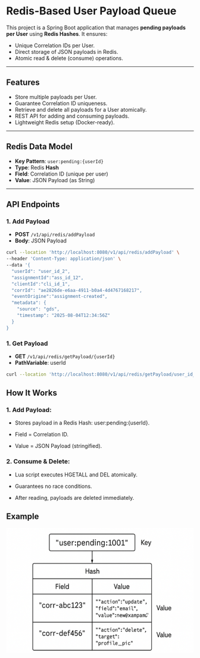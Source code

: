 
# Redis-Based User Payload Queue

This project is a Spring Boot application that manages **pending payloads per User** using **Redis Hashes**. It ensures:
- Unique Correlation IDs per User.
- Direct storage of JSON payloads in Redis.
- Atomic read & delete (consume) operations.

---

## Features
- Store multiple payloads per User.
- Guarantee Correlation ID uniqueness.
- Retrieve and delete all payloads for a User atomically.
- REST API for adding and consuming payloads.
- Lightweight Redis setup (Docker-ready).

---

## Redis Data Model
- **Key Pattern**: `user:pending:{userId}`
- **Type**: Redis **Hash**
- **Field**: Correlation ID (unique per user)
- **Value**: JSON Payload (as String)

---
 

## API Endpoints

### 1. Add Payload
- **POST** `/v1/api/redis/addPayload`
- **Body**: JSON Payload
```bash
curl --location 'http://localhost:8080/v1/api/redis/addPayload' \
--header 'Content-Type: application/json' \
--data '{
  "userId": "user_id_2",
  "assignmentId":"ass_id_12",
  "clientId":"cli_id_1",
  "corrId": "ae2826de-e6aa-4911-b0a4-4d4767168217",
  "eventOrigine":"assignment-created",
  "metadata": {
    "source": "gds",
    "timestamp": "2025-08-04T12:34:56Z"
  }
}
```
### 1. Get Payload
- **GET** `/v1/api/redis/getPayload/{userId}`
- **PathVariable**: userId
```bash
curl --location 'http://localhost:8080/v1/api/redis/getPayload/user_id_2'
```

## How It Works
### 1. Add Payload:

- Stores payload in a Redis Hash: user:pending:{userId}.

- Field = Correlation ID.

- Value = JSON Payload (stringified).

### 2. Consume & Delete:

- Lua script executes HGETALL and DEL atomically.

- Guarantees no race conditions.

- After reading, payloads are deleted immediately.

## Example
![](src/main/resources/static/images/shema.png)